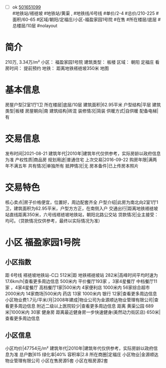 - [ ] ok [501651099](https://bj.5i5j.com/ershoufang/501651099.html)  
 #地铁站/褡裢坡 #地铁站/黄渠 ,  #地铁线/6号线
#单价/2-4 #总价/210-225 #面积/60-65   #区域/朝阳/定福庄/小区-福盈家园1号院 #在售 #所在楼层/底层 #总楼层/10层 #nolayout 
# 简介 
 210万,  3.34万/m² 
小区： 福盈家园1号院
建筑类型： 板楼
区域： 朝阳 定福庄
看房时间： 提前预约
地铁： 距离地铁褡裢坡350米 地图
# 基本信息 
 房屋户型|2室1厅1卫
所在楼层|底层/10层
建筑面积|62.95平米
户型结构|平层
建筑类型|板楼
房屋朝向|南
建筑结构|砖混
装修情况|简装
供暖方式|自供暖
配备电梯|有
# 交易信息 
 发布时间|2021-08-21
建筑年代|2010年|建筑年代仅供参考，实际房龄以政府信息为准
产权性质|商品房
规划用途|普通住宅
上次交易|2016-09-22
购房年限|满两年不满五年
共有情况|单独所有
抵押情况|无
房本备件|已上传房本照片
# 交易特色 
 核心卖点|房子价格便宜，位置好，周边配套齐全
户型介绍|此房为南北向2室1厅1卫，建筑面积为62.95平米，户型方方正，在南侧入户
交通出行|距离地铁褡裢坡站直线距离350米，六号线褡裢坡地铁站，朝阳北路公交站
贷款情况|业主接受：均可。（贷款情况仅供参考，最终以实际情况为准）
# 小区 福盈家园1号院
## 小区指数 
 距 6号线 褡裢坡地铁站-C口 512米|距 地铁褡裢坡站 282米|高峰时间平均时速为17.6km/h|查看更多周边信息
500米内 平价餐厅193家 ，3家4星餐厅
中档餐厅11家 ，4家4星餐厅
高档餐厅1家|500米内 4家便利店
1000米内 56家综合超市
2000米内 14家商场|500米内 药店 13家
1000米内 银行 12家|查看更多周边信息
小区物业费1.7元/平米/月|2008年建成|物业公司为金源顺达物业管理有限公司|查看更多周边信息
附近二级以上医院较少|查看更多周边信息
距离 黄渠公园 689米|1000米内 30家 健身房
距离最近健身房一步快速健身(美然动力街区店) 650米|查看更多周边信息
## 小区信息 
 小区均价|47754元/m²
建筑年代|2010年|建筑年代仅供参考，实际房龄以政府信息为准
总户数|615
绿化率|40%
容积率|2.8
所在商圈|定福庄
小区物业|金源顺达物业管理有限公司
小区在售房源5套
小区在租房源2套
